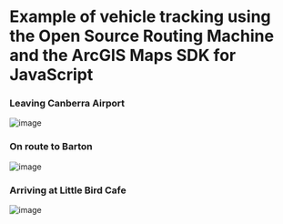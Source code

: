 # Example of vehicle tracking using the Open Source Routing Machine and the ArcGIS Maps SDK for JavaScript

### Leaving Canberra Airport
![image](https://github.com/user-attachments/assets/fc4ea892-41c1-4728-97df-10e753569d3c)

### On route to Barton
![image](https://github.com/user-attachments/assets/12606ff9-f2c4-4a28-971c-d1df5401570c)

### Arriving at Little Bird Cafe
![image](https://github.com/user-attachments/assets/4a62f2a4-1fff-44b2-9fe1-7c973eb13752)
